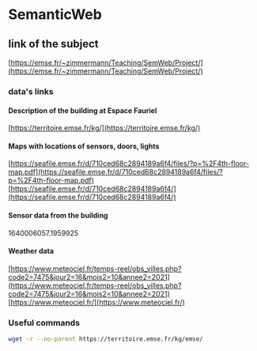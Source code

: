 # SemanticWeb

## link of the subject
[https://emse.fr/~zimmermann/Teaching/SemWeb/Project/](https://emse.fr/~zimmermann/Teaching/SemWeb/Project/)

### data's links
#### Description of the building at Espace Fauriel
[https://territoire.emse.fr/kg/](https://territoire.emse.fr/kg/)
#### Maps with locations of sensors, doors, lights
[https://seafile.emse.fr/d/710ced68c2894189a6f4/files/?p=%2F4th-floor-map.pdf](https://seafile.emse.fr/d/710ced68c2894189a6f4/files/?p=%2F4th-floor-map.pdf)  
[https://seafile.emse.fr/d/710ced68c2894189a6f4/](https://seafile.emse.fr/d/710ced68c2894189a6f4/)
#### Sensor data from the building
1640006057.1959925
#### Weather data
[https://www.meteociel.fr/temps-reel/obs_villes.php?code2=7475&jour2=16&mois2=10&annee2=2021](https://www.meteociel.fr/temps-reel/obs_villes.php?code2=7475&jour2=16&mois2=10&annee2=2021)  
[https://www.meteociel.fr/](https://www.meteociel.fr/)


### Useful commands
```bash
wget -r --no-parent https://territoire.emse.fr/kg/emse/
```
